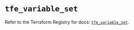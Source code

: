# `tfe_variable_set`

Refer to the Terraform Registry for docs: [`tfe_variable_set`](https://registry.terraform.io/providers/hashicorp/tfe/0.60.1/docs/resources/variable_set).
